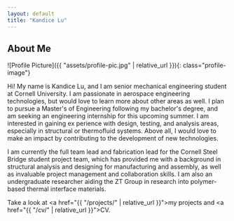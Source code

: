 ```yaml
---
layout: default
title: "Kandice Lu"
---
```


## About Me
![Profile Picture]({{ "assets/profile-pic.jpg" | relative_url }}){: class="profile-image"}

Hi! My name is Kandice Lu, and I am senior mechanical engineering student at Cornell University. I am passionate in aerospace engineering technologies, but would love to learn more about other areas as well. I plan to pursue a Master's of Engineering following my bachelor's degree, and am seeking an engineering internship for this upcoming summer. I am interested in gaining ex
perience with design, testing, and analysis areas, especially in structural or thermofluid systems. Above all, I would love to make an impact by contributing to the development of new technologies.

I am currently the full team lead and fabrication lead for the Cornell Steel Bridge student project team, which has provided me with a background in structural analysis and designing for manufacturing and assembly, as well as invaluable project management and collaboration skills. I am also an undergraduate researcher aiding the ZT Group in research into polymer-based thermal interface materials.


Take a look at <a href="{{ "/projects/" | relative_url }}">my projects</a> and <a href="{{ "/cv/" | relative_url }}">CV</a>.
